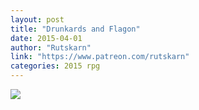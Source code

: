```yaml
---
layout: post
title: "Drunkards and Flagon"
date: 2015-04-01
author: "Rutskarn"
link: "https://www.patreon.com/rutskarn"
categories: 2015 rpg
---
```

![]({{site.url}}/2015images/DrunkardsandFlagon.jpg)
